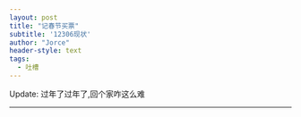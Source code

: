 ```yaml
---
layout: post
title: "记春节买票"
subtitle: '12306现状'
author: "Jorce"
header-style: text
tags:
  - 吐槽
---
```


Update: 过年了过年了,回个家咋这么难

---
<!-- 终于,还有一个月就过春节可以回家了。然后早早的开始准备买票。

和朋友约好了买同一班高铁然后蹭他们家里的车,结果昨天抢票的时候以外的事情出现了,一点半开始抢票,我一点三十一的时候进去已经没有了！！！然后问了下同事和朋友他们都用的第三方软件抢票还要加价！上大学回家的时候都没这么痛苦！

今天中午十二点早早的提前准备好了一切,手机用去哪儿挂上抢票,电脑登录PC端随时刷票,然后看到1:30:01的时候票就全部没了,对你没看错,上百班的高铁一秒钟全部清空（我又看了一下其他站的也全部售完了）,结果手机上的抢票竟然还在十几秒之后抢到了。前几年黄牛还只是小规模的有一部分票,现在是各大平台明目张胆的拿票了吗？哈？

是不是以后高峰期出行就不要使用12306本身了？必须得用第三方加价抢票？

晚饭的时候籍此研究了一下抢票的原理:
1、鼠标宏反复点
2、不同服务器同时登录该账号重复刷新尝试购买
3、第三方提前拿到了票,在己方票池里按照加价等方式进行排序购买
上述三种方式以倒序排优先级,个人理解第三种现在的比重应该占的特别大。真是哪都有赚钱的地方。 -->

